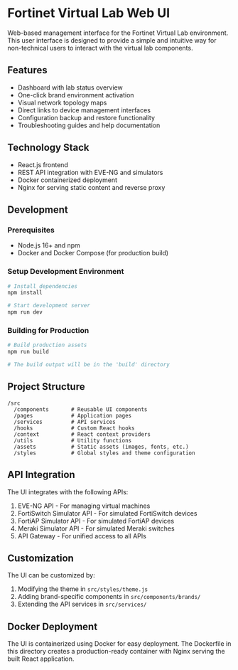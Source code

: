 # Fortinet Virtual Lab Web UI

Web-based management interface for the Fortinet Virtual Lab environment. This user interface is designed to provide a simple and intuitive way for non-technical users to interact with the virtual lab components.

## Features

- Dashboard with lab status overview
- One-click brand environment activation
- Visual network topology maps
- Direct links to device management interfaces
- Configuration backup and restore functionality
- Troubleshooting guides and help documentation

## Technology Stack

- React.js frontend
- REST API integration with EVE-NG and simulators
- Docker containerized deployment
- Nginx for serving static content and reverse proxy

## Development

### Prerequisites

- Node.js 16+ and npm
- Docker and Docker Compose (for production build)

### Setup Development Environment

```bash
# Install dependencies
npm install

# Start development server
npm run dev
```

### Building for Production

```bash
# Build production assets
npm run build

# The build output will be in the 'build' directory
```

## Project Structure

```
/src
  /components       # Reusable UI components
  /pages            # Application pages
  /services         # API services
  /hooks            # Custom React hooks
  /context          # React context providers
  /utils            # Utility functions
  /assets           # Static assets (images, fonts, etc.)
  /styles           # Global styles and theme configuration
```

## API Integration

The UI integrates with the following APIs:

1. EVE-NG API - For managing virtual machines
2. FortiSwitch Simulator API - For simulated FortiSwitch devices
3. FortiAP Simulator API - For simulated FortiAP devices
4. Meraki Simulator API - For simulated Meraki switches
5. API Gateway - For unified access to all APIs

## Customization

The UI can be customized by:

1. Modifying the theme in `src/styles/theme.js`
2. Adding brand-specific components in `src/components/brands/`
3. Extending the API services in `src/services/`

## Docker Deployment

The UI is containerized using Docker for easy deployment. The Dockerfile in this directory creates a production-ready container with Nginx serving the built React application.

